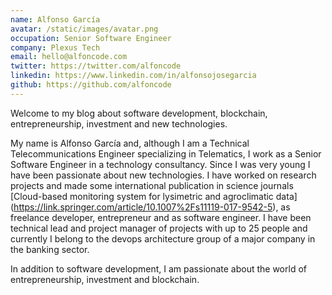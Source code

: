```yaml
---
name: Alfonso García
avatar: /static/images/avatar.png
occupation: Senior Software Engineer
company: Plexus Tech
email: hello@alfoncode.com
twitter: https://twitter.com/alfoncode
linkedin: https://www.linkedin.com/in/alfonsojosegarcia
github: https://github.com/alfoncode
---
```


Welcome to my blog about software development, blockchain, entrepreneurship, investment and new technologies.

My name is Alfonso García and, although I am a Technical Telecommunications Engineer specializing in Telematics, I work as a Senior Software Engineer in a technology consultancy.
Since I was very young I have been passionate about new technologies. I have worked on research projects and made some international publication in science journals [Cloud-based monitoring system for lysimetric and agroclimatic data] (https://link.springer.com/article/10.1007%2Fs11119-017-9542-5), as freelance developer, entrepreneur and as software engineer. I have been technical lead and project manager of projects with up to 25 people and currently I belong to the devops architecture group of a major company in the banking sector.

In addition to software development, I am passionate about the world of entrepreneurship, investment and blockchain.
